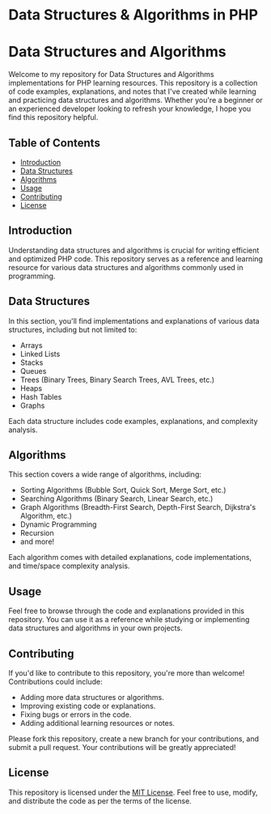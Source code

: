 # Data Structures &amp; Algorithms in PHP

# Data Structures and Algorithms

Welcome to my repository for Data Structures and Algorithms implementations for PHP learning resources. This repository is a collection of code examples, explanations, and notes that I've created while learning and practicing data structures and algorithms. Whether you're a beginner or an experienced developer looking to refresh your knowledge, I hope you find this repository helpful.

## Table of Contents

- [Introduction](#introduction)
- [Data Structures](#data-structures)
- [Algorithms](#algorithms)
- [Usage](#usage)
- [Contributing](#contributing)
- [License](#license)

## Introduction

Understanding data structures and algorithms is crucial for writing efficient and optimized PHP code. This repository serves as a reference and learning resource for various data structures and algorithms commonly used in programming.

## Data Structures

In this section, you'll find implementations and explanations of various data structures, including but not limited to:

- Arrays
- Linked Lists
- Stacks
- Queues
- Trees (Binary Trees, Binary Search Trees, AVL Trees, etc.)
- Heaps
- Hash Tables
- Graphs

Each data structure includes code examples, explanations, and complexity analysis.

## Algorithms

This section covers a wide range of algorithms, including:

- Sorting Algorithms (Bubble Sort, Quick Sort, Merge Sort, etc.)
- Searching Algorithms (Binary Search, Linear Search, etc.)
- Graph Algorithms (Breadth-First Search, Depth-First Search, Dijkstra's Algorithm, etc.)
- Dynamic Programming
- Recursion
- and more!

Each algorithm comes with detailed explanations, code implementations, and time/space complexity analysis.

## Usage

Feel free to browse through the code and explanations provided in this repository. You can use it as a reference while studying or implementing data structures and algorithms in your own projects.

## Contributing

If you'd like to contribute to this repository, you're more than welcome! Contributions could include:

- Adding more data structures or algorithms.
- Improving existing code or explanations.
- Fixing bugs or errors in the code.
- Adding additional learning resources or notes.

Please fork this repository, create a new branch for your contributions, and submit a pull request. Your contributions will be greatly appreciated!

## License

This repository is licensed under the [MIT License](LICENSE). Feel free to use, modify, and distribute the code as per the terms of the license.
